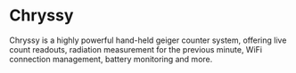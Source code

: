 # Chryssy
Chryssy is a highly powerful hand-held geiger counter system, offering live count readouts, radiation measurement for the previous minute, WiFi connection management, battery monitoring and more.